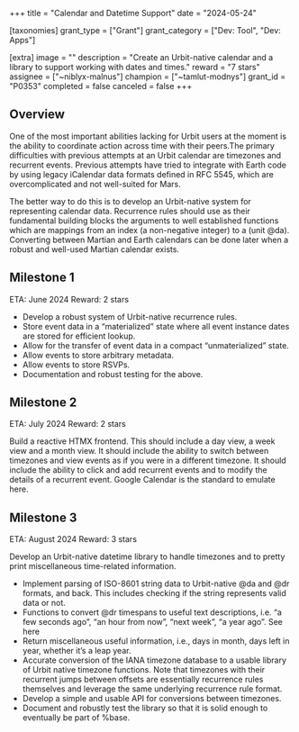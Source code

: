 +++
title = "Calendar and Datetime Support"
date = "2024-05-24"

[taxonomies]
grant_type = ["Grant"]
grant_category = ["Dev: Tool", "Dev: Apps"]

[extra]
image = ""
description = "Create an Urbit-native calendar and a library to support working with dates and times."
reward = "7 stars"
assignee = ["~niblyx-malnus"]
champion = ["~tamlut-modnys"]
grant_id = "P0353"
completed = false
canceled = false
+++

## Overview

One of the most important abilities lacking for Urbit users at the moment is the ability to coordinate action across time with their peers.The primary difficulties with previous attempts at an Urbit calendar are timezones and recurrent events. Previous attempts have tried to integrate with Earth code by using legacy iCalendar data formats defined in RFC 5545, which are overcomplicated and not well-suited for Mars.

The better way to do this is to develop an Urbit-native system for representing calendar data. Recurrence rules should use as their fundamental building blocks the arguments to well established functions which are mappings from an index (a non-negative integer) to a (unit @da). Converting between Martian and Earth calendars can be done later when a robust and well-used Martian calendar exists. 

## Milestone 1 
ETA: June 2024
Reward: 2 stars

- Develop a robust system of Urbit-native recurrence rules.
- Store event data in a “materialized” state where all event instance dates are stored for efficient lookup.
- Allow for the transfer of event data in a compact “unmaterialized” state.
- Allow events to store arbitrary metadata.
- Allow events to store RSVPs.
- Documentation and robust testing for the above.


## Milestone 2
ETA: July 2024
Reward: 2 stars

Build a reactive HTMX frontend. This should include a day view, a week view and a month view. It should include the ability to switch between timezones and view events as if you were in a different timezone. It should include the ability to click and add recurrent events and to modify the details of a recurrent event. Google Calendar is the standard to emulate here.

## Milestone 3
ETA: August 2024
Reward: 3 stars

Develop an Urbit-native datetime library to handle timezones and to pretty print miscellaneous time-related information. 

- Implement parsing of ISO-8601 string data to Urbit-native @da and @dr formats, and back. This includes checking if the string represents valid data or not.
- Functions to convert @dr timespans to useful text descriptions, i.e. “a few seconds ago”, “an hour from now”, “next week”, “a year ago”. See here
- Return miscellaneous useful information, i.e., days in month, days left in year, whether it’s a leap year.
- Accurate conversion of the IANA timezone database to a usable library of Urbit native timezone functions. Note that timezones with their recurrent jumps between offsets are essentially recurrence rules themselves and leverage the same underlying recurrence rule format.
- Develop a simple and usable API for conversions between timezones.
- Document and robustly test the library so that it is solid enough to eventually be part of %base.